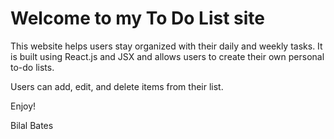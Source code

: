 # Welcome to my To Do List site

This website helps users stay organized with their daily and weekly tasks. It is built using React.js and JSX and allows users to create their own personal to-do lists. 

Users can add, edit, and delete items from their list.

Enjoy! 

Bilal Bates
